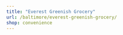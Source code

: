 ```yaml
---
title: "Everest Greenish Grocery"
url: /baltimore/everest-greenish-grocery/
shop: convenience
---
```

